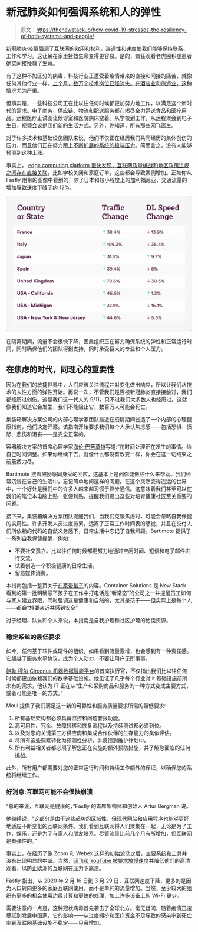# 新冠肺炎如何强调系统和人的弹性

> 原文：<https://thenewstack.io/how-covid-19-stresses-the-resiliency-of-both-systems-and-people/>

新冠肺炎·疫情强调了互联网的效用和权利。连通性和速度使我们能够保持联系、工作和学习。这让呆在家里拯救生命变得更容易。是的，疯狂观看老虎囤积症患者确实间接挽救了生命。

有了这种不加区分的病毒，科技行业正遭受着疫情带来的直接和间接的痛苦，就像任何其他行业一样。[上个月，数万个技术岗位已经流失。在酒店业和旅游业，这种情况尤为严重。](https://layoffs.fyi/tracker/)

但事实是，一些科技公司正在比以往任何时候都更加努力地工作，以满足这个新时代的需求。电子商务、供应链、物流和配送服务都在竭尽全力运送食品和医疗用品。远程医疗正试图让候诊室和医院病床空着。从学校到工作，从远程聚会到电子生日，视频会议是我们新的生活方式。另外，你知道，所有那些网飞医生。

对于许多技术和基础设施团队来说，他们不仅正在经历我们共同经历的集体创伤的压力，而且他们正在努力跟上[不断扩展的系统的极端压力](https://thenewstack.io/the-network-impact-of-the-global-covid-19-pandemic/)。简而言之，没有人能够预测到这种上涨。

事实上， [edge computing platform 很快发现，互联网质量挑战和地区政策法规之间存在直接关联](https://www.fastly.com/blog/how-covid-19-is-affecting-internet-performance)，比如学校关闭和家庭订单，这些都会导致案例增加。正如你从 Fastly 附带的图像中看到的，除了日本和较小程度上的加利福尼亚，交通流量的增加导致速度下降了约 12%。

![](img/69ebc5dfbc5f9f195ec6dfa8caa4b263.png)

在隔离期间，流量不会很快下降，因此组织正在努力确保系统的弹性和正常运行时间，同时确保他们的团队得到支持，同时承受巨大的专业和个人压力。

## 在焦虑的时代，同理心的重要性

因为在我们的敏捷世界中，人们应该关注流程并对变化做出响应，所以让我们从技术的人性方面的弹性开始。再说一次，不管我们是否被新冠肺炎直接接触过，我们都经历过创伤。这是我们这一代人的 9/11，只不过我们大多数人也经历过。这就像我们知道它会发生，我们不能阻止它，数百万人可能会死亡。

集装箱解决方案公司的内部心理学家团队最近在疫情期间创造了一个内部的心理健康指南，他们决定开源。该指南开始要求我们每个人承认焦虑感——包括恐惧、愤怒、悲伤和沮丧——是完全正常的。

容器解决方案的首席心理学家[海伦·巴蒂莫特](https://twitter.com/HelenBartimote)写道:“花时间处理正在发生的事情。给自己时间调整。如果你继续下去，就像什么都没有改变一样，你会在这一切结束之前筋疲力尽。

Bartimote 接着鼓励感同身受的回应，这基本上是问你能做些什么来帮助。我们经常沉浸在自己的生活中，忘记简单地问这样的问题。在这个突然变得遥远的世界中，一个好处是我们中的许多人越来越习惯于异步通信。这意味着我们甚至可以在我们的笔记本电脑上贴一张便利贴，提醒我们提出这些对培育健康社区至关重要的问题。

接下来，集装箱解决方案团队提醒我们，当我们克服焦虑时，可能会忽略自我保健的实用性。许多开发人员过度劳累，远离了正常工作时间表的感觉，并且在交付人们所依赖的代码的自然义务感下，日常生活中忘记了自我照顾。Bartimote 提供了一系列自我保健提醒，例如:

*   不要社交孤立。比以往任何时候都更努力地通过空闲时间、短信和电子邮件进行交流。
*   试着创造一个积极健康的日常生活。
*   留意媒体消费。

本指南包括一整页关于[在家带孩子](https://thenewstack.io/chaos-hugs-and-interruptions-dev-folks-work-from-home-with-kids/)的内容。Container Solutions 是 New Stack 看到的第一批明确写下孩子在工作中打电话是“新常态”的公司之一并提醒员工如何与家人建立界限，同时强调这是健康和自然的，尤其是孩子——但实际上是每个人——都会“想要亲近并感到安全”

对于经理、队友和个人来说，本指南是自我护理和社区护理的绝佳资源。

### 稳定系统的最低要求

如今，任何基于软件或硬件的组织，如果看到流量激增，也会感到有一种责任感。它超越了服务水平协议，成为个人动力，不要让用户无所事事。

[鲍勃·穆尔](https://twitter.com/bobmoul),[Circonus 机器数据智能平台](https://www.circonus.com/)的首席执行官，不仅指出我们比以往任何时候都更加依赖我们的数字基础设施。他见证了几乎每个行业对 it 基础设施前所未有的需求，他认为 IT 正在从“生产和采购商品和服务的一种方式变成主要方式，或者可能是唯一的方式。”

Moul 提供了我们满足这一新的可靠性和服务质量要求所需的最低要求:

1.  所有基础架构都必须具备监控和问题警报功能。
2.  高可用性、冗余、故障转移和恢复流程以及持续测试都必须到位。
3.  以及对您的关键第三方供应商和集成合作伙伴的生存能力的类似评估。
4.  将所有这些洞察转化为预测性分析，并反馈到维护计划中。
5.  所有利益相关者都必须了解您正在实施的额外预防措施，并了解您面临的任何挑战。

此外，所有用户都需要对您的正常运行时间和持续工作额外的保证，以确保您的系统将继续工作。

### 好消息:互联网可能不会很快崩溃

“总的来说，互联网是健康的，”Fastly 的首席架构师和创始人 Artur Bergman 说。

他继续说，“这部分是由于这些趋势的区域性，但现代网站和应用程序也能够更好地适应不断变化的互联网条件。我们看到互联网将人们聚集在一起，无论是为了工作、娱乐，还是为了与家人和朋友联系。尽管流量比前几个月有所增加，但互联网是有弹性的。”

事实上，在经历了像 Zoom 和 Webex 这样的初始波动之后，主要系统和工具并没有出现明显的中断。当然，[网飞和 YouTube 被要求放慢速度](https://edition.cnn.com/2020/03/19/tech/netflix-internet-overload-eu/index.html)并降低他们的高清观看，以防止欧洲的互联网在压力下崩溃。

Fastly 指出，从 2020 年 2 月 16 日到 3 月 29 日，互联网速度下降，更多的是因为人口转向更多的家庭互联网使用，而不是单纯的流量增加。当然，至少较大的组织有更多的机会使用边缘计算和更快的处理，加上许多设备上的 Wi-Fi 更少。

需要注意的一点是，这种冠状病毒首先袭击了全球北方。毫无疑问，随着疫情迅速蔓延到发展中国家，它的影响——从过度拥挤和医疗资金不足导致的感染率到死亡率到互联网基础设施不稳定——只会增加。

<svg xmlns:xlink="http://www.w3.org/1999/xlink" viewBox="0 0 68 31" version="1.1"><title>Group</title> <desc>Created with Sketch.</desc></svg>